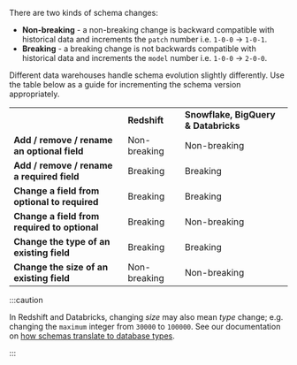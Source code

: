 There are two kinds of schema changes:
- **Non-breaking** - a non-breaking change is backward compatible with historical data and increments the `patch` number i.e. `1-0-0` -> `1-0-1`.
- **Breaking** - a breaking change is not backwards compatible with historical data and increments the `model` number i.e. `1-0-0` -> `2-0-0`.

Different data warehouses handle schema evolution slightly differently. Use the table below as a guide for incrementing the schema version appropriately.

<table><tbody><tr><td></td><td className="has-text-align-center" data-align="center"><strong>Redshift</strong></td><td className="has-text-align-center" data-align="center"><strong>Snowflake, BigQuery &amp; Databricks</strong></td></tr><tr><td><strong>Add / remove / rename an optional field</strong></td><td className="has-text-align-center" data-align="center"><span className="has-inline-color has-black-color">Non-breaking</span></td><td className="has-text-align-center" data-align="center">Non-breaking</td></tr><tr><td><strong><strong>Add / remove / rename</strong> a required field</strong></td><td className="has-text-align-center" data-align="center"><span className="has-inline-color has-vivid-red-color">Breaking</span></td><td className="has-text-align-center" data-align="center"><span className="has-inline-color has-vivid-red-color">Breaking</span></td></tr><tr><td><strong>Change a field from optional to required</strong></td><td className="has-text-align-center" data-align="center"><span className="has-inline-color has-vivid-red-color">Breaking</span></td><td className="has-text-align-center" data-align="center"><span className="has-inline-color has-vivid-red-color">Breaking</span></td></tr><tr><td><strong>Change a field from required to optional</strong></td><td className="has-text-align-center" data-align="center"><span className="has-inline-color has-vivid-red-color">Breaking</span></td><td className="has-text-align-center" data-align="center">Non-breaking</td></tr><tr><td><strong>Change the type of an existing field</strong></td><td className="has-text-align-center" data-align="center"><span className="has-inline-color has-vivid-red-color">Breaking</span></td><td className="has-text-align-center" data-align="center"><span className="has-inline-color has-vivid-red-color">Breaking</span></td></tr><tr><td><strong>Change the size of an existing field</strong></td><td className="has-text-align-center" data-align="center"><span className="has-inline-color has-vivid-red-color"></span><span className="has-inline-color has-black-color">Non-breaking</span></td><td className="has-text-align-center" data-align="center">Non-breaking</td></tr></tbody></table>

:::caution

In Redshift and Databricks, changing _size_ may also mean _type_ change; e.g. changing the `maximum` integer from `30000` to `100000`. See our documentation on [how schemas translate to database types](/docs/destinations/warehouses-lakes/schemas-in-warehouse/index.md).

:::
